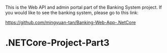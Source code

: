 This is the Web API and admin portal part of the Banking System project. If you would like to see the banking system, please go to this link: 

https://github.com/mingyuan-tan/Banking-Web-App-.NetCore

# .NETCore-Project-Part3
